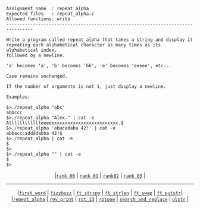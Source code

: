 ```
Assignment name  : repeat_alpha
Expected files   : repeat_alpha.c
Allowed functions: write
--------------------------------------------------------------------------------

Write a program called repeat_alpha that takes a string and display it
repeating each alphabetical character as many times as its alphabetical index,
followed by a newline.

'a' becomes 'a', 'b' becomes 'bb', 'e' becomes 'eeeee', etc...

Case remains unchanged.

If the number of arguments is not 1, just display a newline.

Examples:

$>./repeat_alpha "abc"
abbccc
$>./repeat_alpha "Alex." | cat -e
Alllllllllllleeeeexxxxxxxxxxxxxxxxxxxxxxxx.$
$>./repeat_alpha 'abacadaba 42!' | cat -e
abbacccaddddabba 42!$
$>./repeat_alpha | cat -e
$
$>
$>./repeat_alpha "" | cat -e
$
$>
```

<div align="center">
  
|[`rank 00`](https://github.com/LLuisPP/42-Exams/tree/main/rank02/n1-12/first_word) | [`rank 01`](https://github.com/LLuisPP/42-Exams/tree/main/rank02/n2-20/) | [`rank02`](https://github.com/LLuisPP/42-Exams/tree/main/rank02/n3-15/) | [`rank 03`](https://github.com/LLuisPP/42-Exams/tree/main/rank02/n4-12/) |

</div>

***

<div align="center">

|[`first_word`](https://github.com/LLuisPP/42-Exams/tree/main/rank02/n1-12/first_word) | [`fizzbuzz`](https://github.com/LLuisPP/42-Exams/tree/main/rank02/n1-12/fizzbuzz) | [`ft_strcpy`](https://github.com/LLuisPP/42-Exams/tree/main/rank02/n1-12/ft_strcpy) | [`ft_strlen`](https://github.com/LLuisPP/42-Exams/tree/main/rank02/n1-12/ft_strlen) | [`ft_swap`](https://github.com/LLuisPP/42-Exams/tree/main/rank02/n1-12/ft_swap) | [`ft_putstr`](https://github.com/LLuisPP/42-Exams/tree/main/rank02/n1-12/ft_putstr) ​​| <br>
|[`repeat_alpha`](https://github.com/LLuisPP/42-Exams/tree/main/rank02/n1-12/repeat_alpha) | [`rev_print`](https://github.com/LLuisPP/42-Exams/tree/main/rank02/n1-12/rev_print) | [`rot_13`](https://github.com/LLuisPP/42-Exams/tree/main/rank02/n1-12/rot_13) | [`rotone`](https://github.com/LLuisPP/42-Exams/tree/main/rank02/n1-12/rotone) | [`search_and_replace`](https://github.com/LLuisPP/42-Exams/tree/main/rank02/n1-12/search_and_replace) | [`ulstr`](https://github.com/LLuisPP/42-Exams/tree/main/rank02/n1-12/ulstr) |

</div>